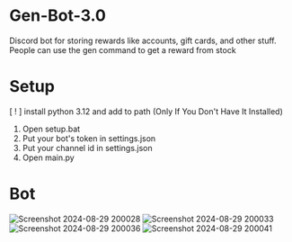 # Gen-Bot-3.0
Discord bot for storing rewards like accounts, gift cards, and other stuff. People can use the gen command to get a reward from stock

# Setup

[ ! ] install python 3.12 and add to path (Only If You Don't Have It Installed)

1. Open setup.bat
2. Put your bot's token in settings.json
3. Put your channel id in settings.json
4. Open main.py

# Bot

![Screenshot 2024-08-29 200028](https://github.com/user-attachments/assets/2f7e319f-aecb-4df3-ae8f-7f2827d6c4a0)
![Screenshot 2024-08-29 200033](https://github.com/user-attachments/assets/33858df4-65a8-4eeb-a35a-b9a49f94e700)
![Screenshot 2024-08-29 200036](https://github.com/user-attachments/assets/c60beefd-10c6-4ff3-ac31-d69d08437aa0)
![Screenshot 2024-08-29 200041](https://github.com/user-attachments/assets/f0166f3b-e6a6-4df3-bc32-b7b9ae89cd3f)
